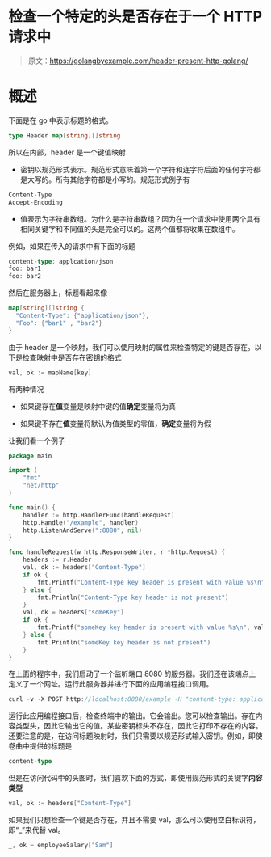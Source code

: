 # 检查一个特定的头是否存在于一个 HTTP 请求中

> 原文：<https://golangbyexample.com/header-present-http-golang/>

# **概述**

下面是在 go 中表示标题的格式。

```go
type Header map[string][]string
```

所以在内部，header 是一个键值映射

*   密钥以规范形式表示。规范形式意味着第一个字符和连字符后面的任何字符都是大写的。所有其他字符都是小写的。规范形式例子有

```go
Content-Type
Accept-Encoding
```

*   值表示为字符串数组。为什么是字符串数组？因为在一个请求中使用两个具有相同关键字和不同值的头是完全可以的。这两个值都将收集在数组中。

例如，如果在传入的请求中有下面的标题

```go
content-type: applcation/json
foo: bar1
foo: bar2
```

然后在服务器上，标题看起来像

```go
map[string][]string {
  "Content-Type": {"application/json"},
  "Foo": {"bar1" , "bar2"}
}
```

由于 header 是一个映射，我们可以使用映射的属性来检查特定的键是否存在。以下是检查映射中是否存在密钥的格式

```go
val, ok := mapName[key]
```

有两种情况

*   如果键存在**值**变量是映射中键的值**确定**变量将为真

*   如果键不存在**值**变量将默认为值类型的零值，**确定**变量将为假

让我们看一个例子

```go
package main

import (
    "fmt"
    "net/http"
)

func main() {
    handler := http.HandlerFunc(handleRequest)
    http.Handle("/example", handler)
    http.ListenAndServe(":8080", nil)
}

func handleRequest(w http.ResponseWriter, r *http.Request) {
    headers := r.Header
    val, ok := headers["Content-Type"]
    if ok {
        fmt.Printf("Content-Type key header is present with value %s\n", val)
    } else {
        fmt.Println("Content-Type key header is not present")
    }
    val, ok = headers["someKey"]
    if ok {
        fmt.Printf("someKey key header is present with value %s\n", val)
    } else {
        fmt.Println("someKey key header is not present")
    }
}
```

在上面的程序中，我们启动了一个监听端口 8080 的服务器。我们还在该端点上定义了一个网址。运行此服务器并进行下面的应用编程接口调用。

```go
curl -v -X POST http://localhost:8080/example -H "content-type: application/json" 
```

运行此应用编程接口后，检查终端中的输出。它会输出。您可以检查输出。存在内容类型头，因此它输出它的值。某些密钥标头不存在，因此它打印不存在的内容。还要注意的是，在访问标题映射时，我们只需要以规范形式输入密钥。例如，即使卷曲中提供的标题是

```go
content-type
```

但是在访问代码中的头图时，我们喜欢下面的方式，即使用规范形式的关键字**内容类型**

```go
val, ok := headers["Content-Type"]
```

如果我们只想检查一个键是否存在，并且不需要 val，那么可以使用空白标识符，即“_”来代替 val。

```go
_, ok = employeeSalary["Sam"]
```